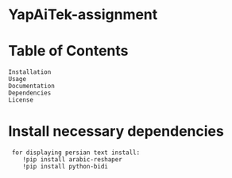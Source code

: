 # YapAiTek-assignment





# Table of Contents
	Installation
	Usage
	Documentation
	Dependencies
	License


# Install necessary dependencies
	 for displaying persian text install:
		!pip install arabic-reshaper
		!pip install python-bidi
